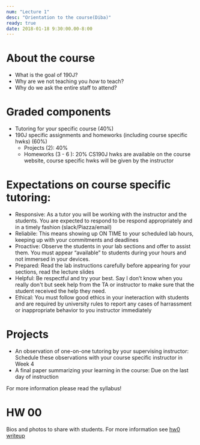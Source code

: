 ```yaml
---
num: "Lecture 1"
desc: "Orientation to the course(Diba)"
ready: true
date: 2018-01-18 9:30:00.00-8:00
---
```



# About the course
* What is the goal of 190J?
* Why are we not teaching you *how* to teach?
* Why do we ask the entire staff to attend?

# Graded components
* Tutoring for your specific course (40%) 
* 190J specific assignments and homeworks (including course specific hwks) (60%)
  * Projects (2): 40%  
  * Homeworks (3 - 6 ): 20% 
  CS190J hwks are available on the course website, course specific hwks will be given by the instructor
  
# Expectations on course specific tutoring:

* Responsive: As a tutor you will be working with the instructor and the students. You are expected to respond to be respond appropriately and in a timely fashion (slack/Piazza/email)
* Reliabile: This means showing up ON TIME to your scheduled lab hours, keeping up with your commitments and deadlines
* Proactive: Observe the students in your lab sections and offer to assist them. You must appear “available” to students during your hours and not immersed in your devices.
* Prepared: Read the lab instructions carefully before appearing for your sections, read the lecture slides
* Helpful: Be respectful and try your best. Say I don’t know when you really don't but seek help from the TA or instructor to make sure that the student received the help they need. 
* Ethical: You must follow good ethics in your ineteraction with students and are required by university rules to report any cases of harrassment or inappropriate behavior to you instructor immediately


# Projects
* An observation of one-on-one tutoring by your supervising instructor: Schedule these observations with your course specific instructor in Week 4
* A final paper summarizing your learning in the course: Due on the last day of instruction

For more information please read the syllabus!

# HW 00
Bios and photos to share with students. For more information see [hw0 writeup](https://ucsb-cs190j-w18.github.io/hwk/h00/)

